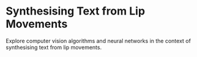 # Synthesising Text from Lip Movements
Explore computer vision algorithms and neural networks in the context of synthesising text from lip movements.
